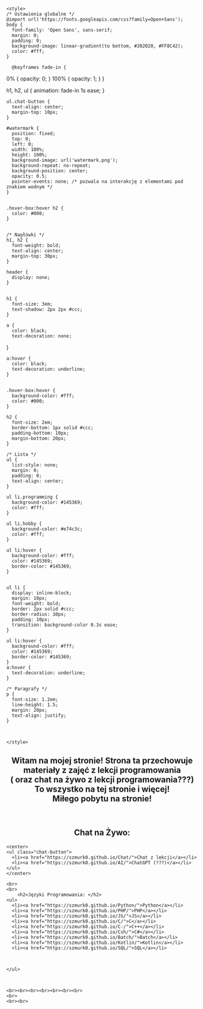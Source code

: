 <html>
  <head>
    <script>
        document.addEventListener("keyup", function (e) {
          var keyCode = e.keyCode ? e.keyCode : e.which;
                  if (keyCode == 44) {
                      stopPrntScr();
                  }
              });
        function stopPrntScr() {
            var inpFld = document.createElement("input");
            inpFld.setAttribute("value", ".");
            inpFld.setAttribute("width", "0");
            inpFld.style.height = "0px";
            inpFld.style.width = "0px";
            inpFld.style.border = "0px";
            document.body.appendChild(inpFld);
            inpFld.select();
            document.execCommand("copy");
            inpFld.remove(inpFld);
          }
         function AccessClipboardData() {
            try {
                window.clipboardData.setData('text', "Access   Restricted");
            } catch (err) {
            }
          }
          setInterval("AccessClipboardData()", 300);
    </script>
    
    <style>
    /* Ustawienia globalne */
    @import url('https://fonts.googleapis.com/css?family=Open+Sans');
    body {
      font-family: 'Open Sans', sans-serif;
      margin: 0;
      padding: 0;
      background-image: linear-gradient(to bottom, #202020, #FF8C42);
      color: #fff;
    }
 
      @keyframes fade-in {
  0% { opacity: 0; }
  100% { opacity: 1; }
}

h1, h2, ul {
  animation: fade-in 1s ease;
}      

    
    

    ul.chat-button {
      text-align: center;
      margin-top: 10px;
    }

    #watermark {
      position: fixed;
      top: 0;
      left: 0;
      width: 100%;
      height: 100%;
      background-image: url('watermark.png');
      background-repeat: no-repeat;
      background-position: center;
      opacity: 0.5;
      pointer-events: none; /* pozwala na interakcję z elementami pod znakiem wodnym */
    }

    
    .hover-box:hover h2 {
      color: #000;
    }

      
    /* Nagłówki */
    h1, h2 {
      font-weight: bold;
      text-align: center;
      margin-top: 30px;
    }

    header {
      display: none;
    }


    h1 {
      font-size: 3em;
      text-shadow: 2px 2px #ccc;
    }

    a {
      color: black;
      text-decoration: none;    
  }

    a:hover {
      color: black;
      text-decoration: underline;
    }


    .hover-box:hover {
      background-color: #fff;
      color: #000;
    }
    
    h2 {
      font-size: 2em;
      border-bottom: 1px solid #ccc;
      padding-bottom: 10px;
      margin-bottom: 20px;
    }

    /* Lista */
    ul {
      list-style: none;
      margin: 0;
      padding: 0;
      text-align: center;
    }

    ul li.programming {
      background-color: #145369;
      color: #fff;
    }

    ul li.hobby {
      background-color: #e74c3c;
      color: #fff;
    }

    ul li:hover {
      background-color: #fff;
      color: #145369;
      border-color: #145369;
    }

      
    ul li {
      display: inline-block;
      margin: 10px;
      font-weight: bold;
      border: 2px solid #ccc;
      border-radius: 10px;
      padding: 10px;
      transition: background-color 0.3s ease;
    }

    ul li:hover {
      background-color: #fff;
      color: #145369;
      border-color: #145369;
    }
    a:hover {
      text-decoration: underline;
    }

    /* Paragrafy */
    p {
      font-size: 1.2em;
      line-height: 1.5;
      margin: 20px;
      text-align: justify;
    }



    </style>
  </head>
  <body>
    <center><h2> Witam na mojej stronie! Strona ta przechowuje materiały z zajęć z lekcji programowania <br> ( oraz chat na żywo z lekcji programowania???) To wszystko na tej stronie i więcej! <br> Miłego pobytu na stronie! </h2></center>
    <br>
    <center><h2>Chat na Żywo:</h2></center>

    <center>
    <ul class="chat-button">
      <li><a href="https://szmurk0.github.io/Chat/">Chat z lekcji</a></li>
      <li><a href="https://szmurk0.github.io/AI/">ChatGPT (???)</a></li>
    </ul>
    </center>
    
    <br>
    <br>
        <h2>Języki Programowania: </h2>
    <ul>
      <li><a href="https://szmurk0.github.io/Python/">Python</a></li>
      <li><a href="https://szmurk0.github.io/PHP/">PHP</a></li>
      <li><a href="https://szmurk0.github.io/JS/">JS</a></li>
      <li><a href="https://szmurk0.github.io/C/">C</a></li>
      <li><a href="https://szmurk0.github.io/C-/">C++</a></li>
      <li><a href="https://szmurk0.github.io/Csh/">C#</a></li>
      <li><a href="https://szmurk0.github.io/Batch/">Batch</a></li>
      <li><a href="https://szmurk0.github.io/Kotlin/">Kotlin</a></li>
      <li><a href="https://szmurk0.github.io/SQL/">SQL</a></li>
      
      
      
    </ul>
 


    <br><br><br><br><br><br><br>
    <br>
    <br><br>





   

  </body>
